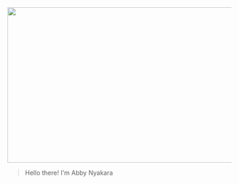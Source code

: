 <img width=800 height=350 src="https://media.giphy.com/media/hpXdHPfFI5wTABdDx9/giphy.gif">

> Hello there! I'm Abby Nyakara

